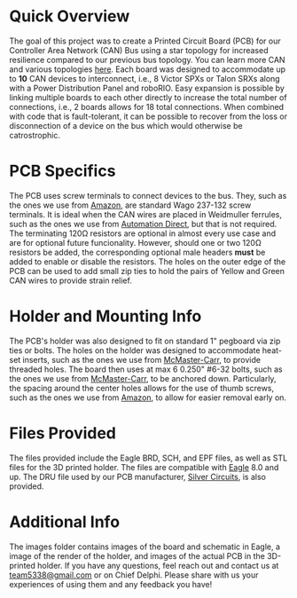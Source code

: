 # Quick Overview
The goal of this project was to create a Printed Circuit Board (PCB) for our Controller Area Network (CAN) Bus using a star topology for increased resilience compared to our previous bus topology.
You can learn more CAN and various topologies [here](www.mindsensors.com/content/86-can-and-its-topology).
Each board was designed to accommodate up to **10** CAN devices to interconnect, i.e., 8 Victor SPXs or Talon SRXs along with a Power Distribution Panel and roboRIO.
Easy expansion is possible by linking multiple boards to each other directly to increase the total number of connections, i.e., 2 boards allows for 18 total connections.
When combined with code that is fault-tolerant, it can be possible to recover from the loss or disconnection of a device on the bus which would otherwise be catrostrophic.

# PCB Specifics
The PCB uses screw terminals to connect devices to the bus.
They, such as the ones we use from [Amazon](https://www.amazon.com/gp/product/B00EZ3QPCU/), are standard Wago 237-132 screw terminals.
It is ideal when the CAN wires are placed in Weidmuller ferrules, such as the ones we use from [Automation Direct](https://www.automationdirect.com/adc/Shopping/Catalog/Wiring_Solutions/BM_Group_-_Wire_End_Connectors/Insulated_Ferrules/DIN_Color_Single_Wire/BM-00601), but that is not required.
The terminating 120Ω resistors are optional in almost every use case and are for optional future funcionality.
However, should one or two 120Ω resistors be added, the corresponding optional male headers **must** be added to enable or disable the resistors.
The holes on the outer edge of the PCB can be used to add small zip ties to hold the pairs of Yellow and Green CAN wires to provide strain relief.

# Holder and Mounting Info
The PCB's holder was also designed to fit on standard 1" pegboard via zip ties or bolts.
The holes on the holder was designed to accommodate heat-set inserts, such as the ones we use from [McMaster-Carr](https://www.mcmaster.com/#93365a132/=1b46wa6), to provide threaded holes.
The board then uses at max 6 0.250" #6-32 bolts, such as the ones we use from [McMaster-Carr](https://www.mcmaster.com/#91251a144/=1bf0myv), to be anchored down.
Particularly, the spacing around the center holes allows for the use of thumb screws, such as the ones we use from [Amazon](https://www.amazon.com/Anodized-Aluminum-Computer-Thumbscrews-Thread/dp/B00BGZ1OFI/), to allow for easier removal early on.

# Files Provided
The files provided include the Eagle BRD, SCH, and EPF files, as well as STL files for the 3D printed holder.
The files are compatible with [Eagle](https://www.autodesk.com/products/eagle/free-download) 8.0 and up.
The DRU file used by our PCB manufacturer, [Silver Circuits](http://www.custompcb.com), is also provided.

# Additional Info
The images folder contains images of the board and schematic in Eagle, a image of the render of the holder, and images of the actual PCB in the 3D-printed holder.
If you have any questions, feel reach out and contact us at team5338@gmail.com or on Chief Delphi.
Please share with us your experiences of using them and any feedback you have!
